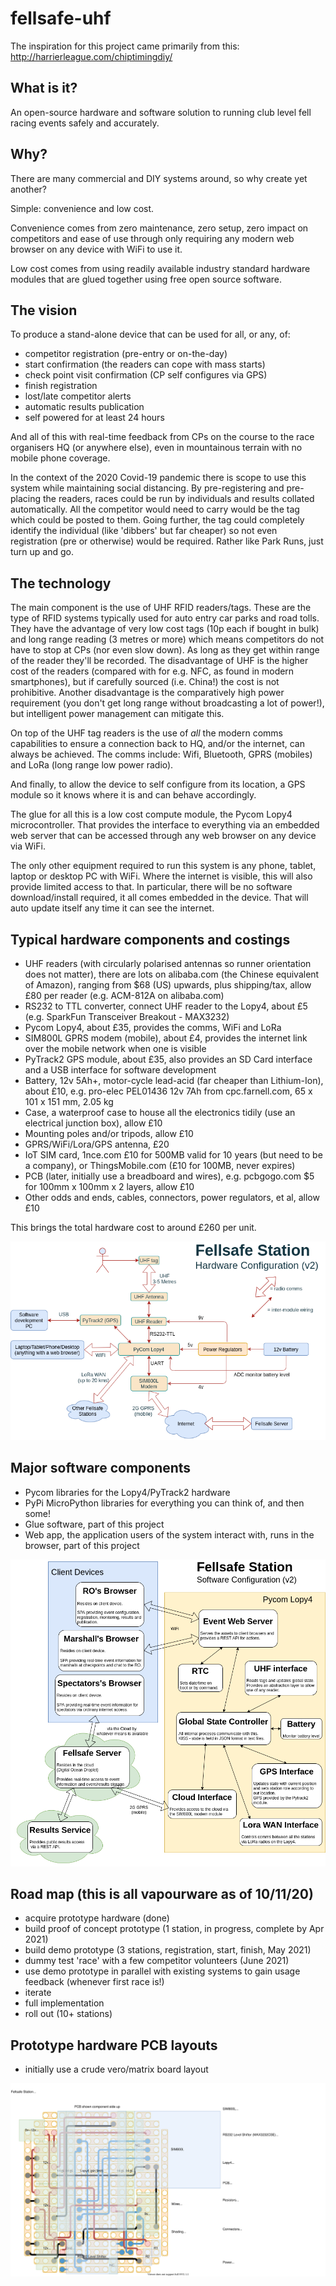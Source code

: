 # fellsafe-uhf
The inspiration for this project came primarily from this: http://harrierleague.com/chiptimingdiy/

## What is it?
An open-source hardware and software solution to running club level fell racing events safely and accurately.

## Why?
There are many commercial and DIY systems around, so why create yet another?

Simple: convenience and low cost.

Convenience comes from zero maintenance, zero setup, zero impact on competitors and ease of use through only requiring any modern web browser on any device with WiFi to use it.

Low cost comes from using readily available industry standard hardware modules that are glued together using free open source software.

## The vision
To produce a stand-alone device that can be used for all, or any, of:
 - competitor registration (pre-entry or on-the-day)
 - start confirmation (the readers can cope with mass starts)
 - check point visit confirmation (CP self configures via GPS)
 - finish registration
 - lost/late competitor alerts
 - automatic results publication
 - self powered for at least 24 hours
 
And all of this with real-time feedback from CPs on the course to the race organisers HQ (or anywhere else), even in mountainous terrain with no mobile phone coverage.

In the context of the 2020 Covid-19 pandemic there is scope to use this system while maintaining social distancing. By pre-registering and pre-placing the readers, races could be run by individuals and results collated automatically. All the competitor would need to carry would be the tag which could be posted to them. Going further, the tag could completely identify the individual (like 'dibbers' but far cheaper) so not even registration (pre or otherwise) would be required. Rather like Park Runs, just turn up and go.
 
## The technology
The main component is the use of UHF RFID readers/tags. These are the type of RFID systems typically used for auto entry car parks and road tolls. They have the advantage of very low cost tags (10p each if bought in bulk) and long range reading (3 metres or more) which means competitors do not have to stop at CPs (nor even slow down). As long as they get within range of the reader they'll be recorded. The disadvantage of UHF is the higher cost of the readers (compared with for e.g. NFC, as found in modern smartphones), but if carefully sourced (i.e. China!) the cost is not prohibitive. Another disadvantage is the comparatively high power requirement (you don't get long range without broadcasting a lot of power!), but intelligent power management can mitigate this.

On top of the UHF tag readers is the use of *all* the modern comms capabilities to ensure a connection back to HQ, and/or the internet, can always be achieved. The comms include: Wifi, Bluetooth, GPRS (mobiles) and LoRa (long range low power radio).

And finally, to allow the device to self configure from its location, a GPS module so it knows where it is and can behave accordingly.

The glue for all this is a low cost compute module, the Pycom Lopy4 microcontroller. That provides the interface to everything via an embedded web server that can be accessed through any web browser on any device via WiFi.

The only other equipment required to run this system is any phone, tablet, laptop or desktop PC with WiFi. Where the internet is visible, this will also provide limited access to that. In particular, there will be no software download/install required, it all comes embedded in the device. That will auto update itself any time it can see the internet.

## Typical hardware components and costings

 - UHF readers (with circularly polarised antennas so runner orientation does not matter), there are lots on alibaba.com (the Chinese equivalent of Amazon), ranging from $68 (US) upwards, plus shipping/tax, allow £80 per reader (e.g. ACM-812A on alibaba.com)
 - RS232 to TTL converter, connect UHF reader to the Lopy4, about £5 (e.g. SparkFun Transceiver Breakout - MAX3232)
 - Pycom Lopy4, about £35, provides the comms, WiFi and LoRa
 - SIM800L GPRS modem (mobile), about £4, provides the internet link over the mobile network when one is visible
 - PyTrack2 GPS module, about £35, also provides an SD Card interface and a USB interface for software development
 - Battery, 12v 5Ah+, motor-cycle lead-acid (far cheaper than Lithium-Ion), about £10, e.g. pro-elec PEL01436 12v 7Ah from cpc.farnell.com, 65 x 101 x 151 mm, 2.05 kg
 - Case, a waterproof case to house all the electronics tidily (use an electrical junction box), allow £10
 - Mounting poles and/or tripods, allow £10
 - GPRS/WiFi/Lora/GPS antenna, £20
 - IoT SIM card, 1nce.com £10 for 500MB valid for 10 years (but need to be a company), or ThingsMobile.com (£10 for 100MB, never expires)
 - PCB (later, initially use a breadboard and wires), e.g. pcbgogo.com $5 for 100mm x 100mm x 2 layers, allow £10
 - Other odds and ends, cables, connectors, power regulators, et al, allow £10
 
 This brings the total hardware cost to around £260 per unit.

 ![Hardware Config](/hardware-config.drawio.png)
 
 ## Major software components
 
  - Pycom libraries for the Lopy4/PyTrack2 hardware
  - PyPi MicroPython libraries for everything you can think of, and then some!
  - Glue software, part of this project
  - Web app, the application users of the system interact with, runs in the browser, part of this project

  ![Software Config](/software-config.drawio.png)
  
  ## Road map (this is all vapourware as of 10/11/20)
  
   - acquire prototype hardware (done)
   - build proof of concept prototype (1 station, in progress, complete by Apr 2021)
   - build demo prototype (3 stations, registration, start, finish, May 2021)
   - dummy test 'race' with a few competitor volunteers (June 2021)
   - use demo prototype in parallel with existing systems to gain usage feedback (whenever first race is!)
   - iterate
   - full implementation
   - roll out (10+ stations)
   
  ## Prototype hardware PCB layouts

   - initially use a crude vero/matrix board layout

  ![Hardware PCB layouts](/hardware-pcb.drawio.svg)
